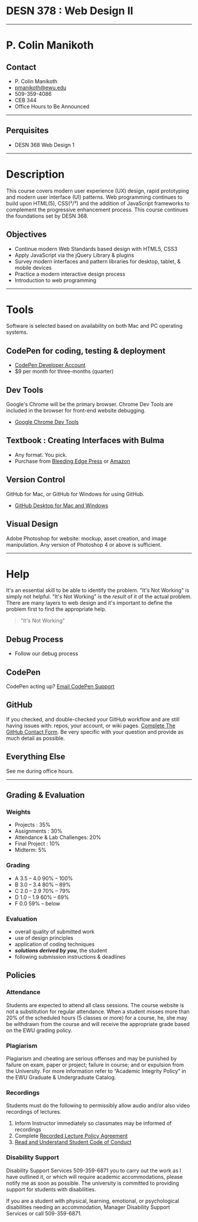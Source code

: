 # DESN 378 : Web Design II
---- 
# P. Colin Manikoth

## Contact

* P. Colin Manikoth
* pmanikoth@ewu.edu
* 509-359-4086
* CEB 344
* Office Hours to Be Announced

---- 

## Perquisites
  - DESN 368 Web Design 1

---- 

# Description
This course covers modern user experience (UX) design, rapid prototyping and modern user interface 
(UI) patterns. Web programming continues to build upon HTML(5), CSS(²/³) and the addition of JavaScript frameworks to complement the progressive enhancement process. This course continues the foundations set by DESN 368.

## Objectives
* Continue modern Web Standards based design with HTML5, CSS3
* Apply JavaScript via the jQuery Library & plugins
* Survey modern interfaces and pattern libraries for desktop, tablet, & mobile devices
* Practice a modern interactive design process
* Introduction to web programming

---- 

# Tools
Software is selected based on availability on both Mac and PC operating systems. 

## CodePen for coding, testing & deployment
  - [CodePen Developer Account][1]
- $9 per month for three-months (quarter)

## Dev Tools

Google&#39;s Chrome will be the primary browser. Chrome Dev Tools are included in the browser for front-end website debugging.

* [Google Chrome Dev Tools][2]

## Textbook : Creating Interfaces with Bulma
* Any format. You pick.
* Purchase from [Bleeding Edge Press][3] or [Amazon]()

## Version Control
GitHub for Mac, or GitHub for Windows for using GitHub.

* [GitHub Desktop for Mac and Windows][5]

## Visual Design

Adobe Photoshop for website: mockup, asset creation, and image manipulation. Any version of Photoshop 4 or above is sufficient. 


---- 

# Help
It's an essential skill to be able to identify the problem.  "It's Not Working" is simply not helpful. "It's Not Working" is the _result_ of it of the actual problem. There are many layers to web design and it's important to define the problem first to find the appropriate help. 

> "It's Not Working"

## Debug Process
* Follow our debug process

## CodePen
CodePen acting up? [Email CodePen Support][6]

## GitHub
If you checked, and double-checked your GitHub workflow and are still having issues with: repos, your account, or wiki pages. [Complete The GitHub Contact Form][7]. Be very specific with your question and provide as much detail as possible. 

## Everything Else
See me during office hours. 


---- 

## Grading &amp; Evaluation

### Weights
* Projects : 35%
* Assignments : 30%
* Attendance & Lab Challenges: 20%
* Final Project : 10%
* Midterm: 5% 

### Grading

* A 3.5 – 4.0 90% – 100% 
* B 3.0 – 3.4     80% – 89%
* C 2.0 – 2.9 70% – 79%
* D 1.0 – 1.9 60% – 69%
* F 0.0         59% – below


### Evaluation

* overall quality of submitted work
* use of design principles 
* application of coding techniques
* <em><strong>solutions derived by you</strong></em>, the student 
* following submission instructions &amp; deadlines</p>

## Policies

### Attendance

Students are expected to attend all class sessions. The course website is not a substitution for regular attendance. When a student misses more than 20% of the scheduled hours (5 classes or more) for a course, he, she may be withdrawn from the course and will receive the appropriate grade based on the EWU grading policy.

### Plagiarism

Plagiarism and cheating are serious offenses and may be punished by failure on exam, paper or project; failure in course; and or expulsion from the University. For more information refer to “Academic Integrity Policy” in the EWU Graduate &amp; Undergraduate Catalog.

### Recordings

Students must do the following to permissibly allow audio and/or also video recordings of lectures.

1. Inform Instructor immediately so classmates may be informed of recordings
2. Complete [Recorded Lecture Policy Agreement][8]
3. [Read and Understand Student Code of Conduct][9]

### Disability Support

Disability Support Services 509-359-6871  you to carry out the work as I have outlined it, or which will require academic accommodations, please notify me as soon as possible.
The university is committed to providing support for students with disabilities. 

If you are a student with physical, learning, emotional, or psychological disabilities needing an accommodation, Manager Disability Support Services or call 509-359-6871.

[1]:	https://codepen.io/pro/
[2]:	https://www.google.com/intl/en/chrome/browser
[3]:	https://bleedingedgepress.com/creating-interfaces-bulma/
[5]:	http://mac.github.com/
[6]:	http://codepen.io/support/
[7]:	https://github.com/contact
[8]:	https://access.ewu.edu/Documents/Disability%20Support%20Services/RecordedLecture2013.docx
[9]:	http://access.ewu.edu/osrr/osrrpolicies/conductcode